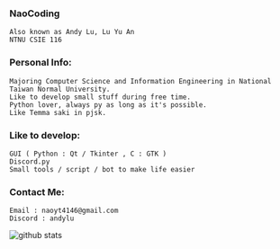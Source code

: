 <h3 align="left">NaoCoding</h3>

```
Also known as Andy Lu, Lu Yu An
NTNU CSIE 116
```

<h3 align="left">Personal Info:</h3>

```
Majoring Computer Science and Information Engineering in National Taiwan Normal University.
Like to develop small stuff during free time.
Python lover, always py as long as it's possible.
Like Temma saki in pjsk.
```

<h3 align="left">Like to develop:</h3>

```
GUI ( Python : Qt / Tkinter , C : GTK )
Discord.py
Small tools / script / bot to make life easier
```
<h3 align="left">Contact Me:</h3>

```
Email : naoyt4146@gmail.com
Discord : andylu
```
<img alt="github stats" src="https://pixel-profile.vercel.app/api/github-stats?username=NaoCoding&theme=road_trip&pixelate_avatar=false">

